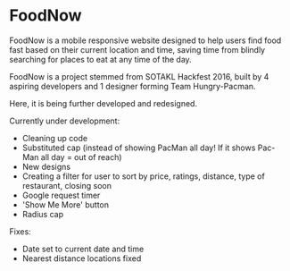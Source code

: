 # FoodNow
 FoodNow is a mobile responsive website designed to help users find food fast based on their current location and time, 
saving time from blindly searching for places to eat at any time of the day.

FoodNow is a project stemmed from SOTAKL Hackfest 2016, built by 4 aspiring developers and 1 designer forming
Team Hungry-Pacman. 

Here, it is being further developed and redesigned.

Currently under development:
- Cleaning up code
- Substituted cap (instead of showing PacMan all day! If it shows Pac-Man all day = out of reach)
- New designs
- Creating a filter for user to sort by price, ratings, distance, type of restaurant, closing soon
- Google request timer
- 'Show Me More' button 
- Radius cap

Fixes:
- Date set to current date and time
- Nearest distance locations fixed
